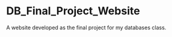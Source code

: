 DB_Final_Project_Website
========================

A website developed as the final project for my databases class.
